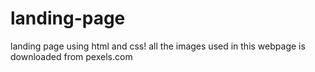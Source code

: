 # landing-page
landing page using html and css!
all the images used in this webpage is downloaded from pexels.com
